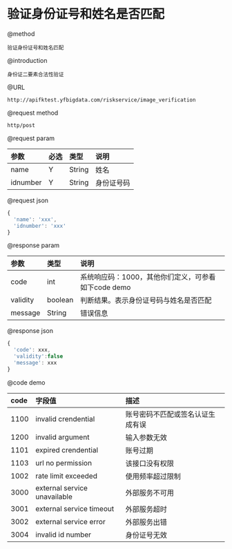 # 验证身份证号和姓名是否匹配

@method

```
验证身份证号和姓名匹配
```

@introduction

```
身份证二要素合法性验证
```

@URL

```
http://apifktest.yfbigdata.com/riskservice/image_verification
```

@request method

```
http/post
```

@request param

| 参数 | 必选 | 类型 | 说明 |
| :--- | :--- | :--- | :--- |
| name | Y | String | 姓名 |
| idnumber | Y | String | 身份证号码 |

@request json

```js
{
  'name': 'xxx',
  'idnumber': 'xxx'
}
```

@response param

| 参数 | 类型 | 说明 |
| :--- | :--- | :--- |
| code | int | 系统响应码：1000，其他你们定义，可参看如下code demo |
| validity | boolean | 判断结果。表示身份证号码与姓名是否匹配 |
| message | String | 错误信息 |

@response json

```js
{
  'code': xxx,
  'validity':false
  'message': xxx
}
```

@code demo

| code | 字段值 | 描述 |
| :--- | :--- | :--- |
| 1100 | invalid crendential | 账号密码不匹配或签名认证生成有误 |
| 1200 | invalid argument | 输入参数无效 |
| 1101 | expired crendential | 账号过期 |
| 1103 | url no permission | 该接口没有权限 |
| 1002 | rate limit exceeded | 使用频率超过限制 |
| 3000 | external service unavailable | 外部服务不可用 |
| 3001 | external service timeout | 外部服务超时 |
| 3002 | external service error | 外部服务出错 |
| 3004 | invalid id number | 身份证号无效 |



